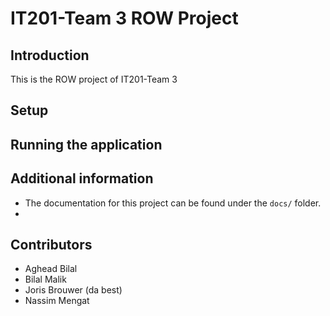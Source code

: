 # IT201-Team 3 ROW Project

## Introduction
This is the ROW project of IT201-Team 3 
## Setup


## Running the application



## Additional information

- The documentation for this project can be found under the `docs/` folder.
- 

## Contributors

- Aghead Bilal
- Bilal Malik
- Joris Brouwer (da best)
- Nassim Mengat
